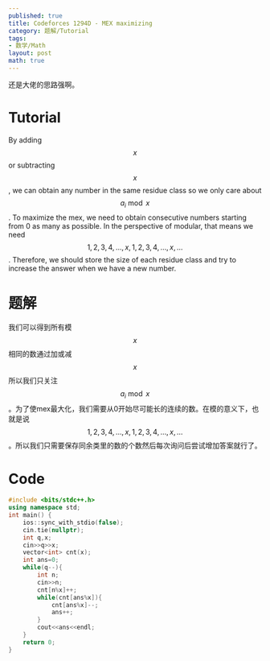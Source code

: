 ```yaml
---
published: true
title: Codeforces 1294D - MEX maximizing
category: 题解/Tutorial
tags: 
- 数学/Math
layout: post
math: true
---
```

还是大佬的思路强啊。
<!-- more -->

# Tutorial

By adding $$x$$ or subtracting $$x$$, we can obtain any number in the same residue class so we only care about $$a_i\bmod x$$. To maximize the mex, we need to obtain consecutive numbers starting from 0 as many as possible. In the perspective of modular, that means we need $$1,2,3,4,\dots,x,1,2,3,4,\dots,x,\dots$$. Therefore, we should store the size of each residue class and try to increase the answer when we have a new number.

# 题解

我们可以得到所有模$$x$$相同的数通过加或减$$x$$所以我们只关注$$a_i\bmod x$$。为了使mex最大化，我们需要从0开始尽可能长的连续的数。在模的意义下，也就是说$$1,2,3,4,\dots,x,1,2,3,4,\dots,x,\dots$$。所以我们只需要保存同余类里的数的个数然后每次询问后尝试增加答案就行了。

# Code
```cpp
#include <bits/stdc++.h>
using namespace std;
int main() {
    ios::sync_with_stdio(false);
    cin.tie(nullptr);
	int q,x;
	cin>>q>>x;
	vector<int> cnt(x);
	int ans=0;
	while(q--){
		int n;
		cin>>n;
		cnt[n%x]++;
		while(cnt[ans%x]){
			cnt[ans%x]--;
			ans++;
		}
		cout<<ans<<endl;
	}
    return 0;
}
```